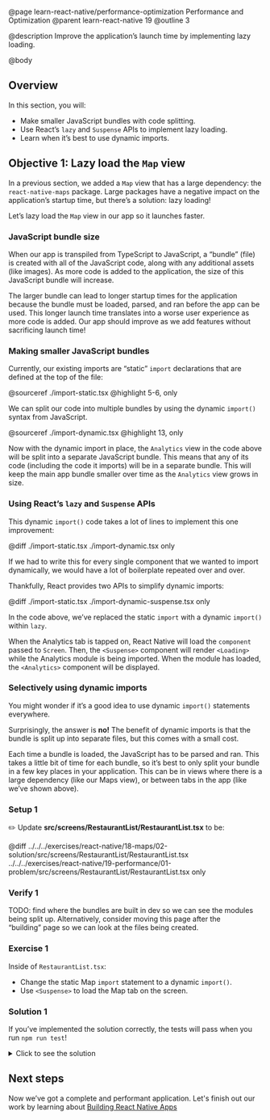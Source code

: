 @page learn-react-native/performance-optimization Performance and Optimization
@parent learn-react-native 19
@outline 3

@description Improve the application’s launch time by implementing lazy loading.

@body

## Overview

In this section, you will:

- Make smaller JavaScript bundles with code splitting.
- Use React’s `lazy` and `Suspense` APIs to implement lazy loading.
- Learn when it’s best to use dynamic imports.

## Objective 1: Lazy load the `Map` view

In a previous section, we added a `Map` view that has a large dependency: the `react-native-maps` package.
Large packages have a negative impact on the application’s startup time, but there’s a solution: lazy loading!

Let’s lazy load the `Map` view in our app so it launches faster.

### JavaScript bundle size

When our app is transpiled from TypeScript to JavaScript, a “bundle” (file) is created with all of the JavaScript code, along with any additional assets (like images).
As more code is added to the application, the size of this JavaScript bundle will increase.

The larger bundle can lead to longer startup times for the application because the bundle must be loaded, parsed, and ran before the app can be used.
This longer launch time translates into a worse user experience as more code is added.
Our app should improve as we add features without sacrificing launch time!

### Making smaller JavaScript bundles

Currently, our existing imports are “static” `import` declarations that are defined at the top of the file:

@sourceref ./import-static.tsx
@highlight 5-6, only

We can split our code into multiple bundles by using the dynamic `import()` syntax from JavaScript.

@sourceref ./import-dynamic.tsx
@highlight 13, only

Now with the dynamic import in place, the `Analytics` view in the code above will be split into a separate JavaScript bundle.
This means that any of its code (including the code it imports) will be in a separate bundle.
This will keep the main app bundle smaller over time as the `Analytics` view grows in size.

### Using React’s `lazy` and `Suspense` APIs

This dynamic `import()` code takes a lot of lines to implement this one improvement:

@diff ./import-static.tsx ./import-dynamic.tsx only

If we had to write this for every single component that we wanted to import dynamically, we would have a lot of boilerplate repeated over and over.

Thankfully, React provides two APIs to simplify dynamic imports:

@diff ./import-static.tsx ./import-dynamic-suspense.tsx only

In the code above, we’ve replaced the static `import` with a dynamic `import()` within `lazy`.

When the Analytics tab is tapped on, React Native will load the `component` passed to `Screen`.
Then, the `<Suspense>` component will render `<Loading>` while the Analytics module is being imported.
When the module has loaded, the `<Analytics>` component will be displayed.

### Selectively using dynamic imports

You might wonder if it’s a good idea to use dynamic `import()` statements everywhere.

Surprisingly, the answer is **no!**
The benefit of dynamic imports is that the bundle is split up into separate files, but this comes with a small cost.

Each time a bundle is loaded, the JavaScript has to be parsed and ran.
This takes a little bit of time for each bundle, so it’s best to only split your bundle in a few key places in your application.
This can be in views where there is a large dependency (like our Maps view), or between tabs in the app (like we’ve shown above).

### Setup 1

✏️ Update **src/screens/RestaurantList/RestaurantList.tsx** to be:

@diff ../../../exercises/react-native/18-maps/02-solution/src/screens/RestaurantList/RestaurantList.tsx ../../../exercises/react-native/19-performance/01-problem/src/screens/RestaurantList/RestaurantList.tsx only

### Verify 1

TODO: find where the bundles are built in dev so we can see the modules being split up.
Alternatively, consider moving this page after the “building” page so we can look at the files being created.

### Exercise 1

Inside of `RestaurantList.tsx`:

- Change the static Map `import` statement to a dynamic `import()`.
- Use `<Suspense>` to load the Map tab on the screen.

### Solution 1

If you’ve implemented the solution correctly, the tests will pass when you run `npm run test`!

<details>
<summary>Click to see the solution</summary>

✏️ Update **src/screens/RestaurantList/RestaurantList.tsx** to be:

@diff ../../../exercises/react-native/19-performance/01-problem/src/screens/RestaurantList/RestaurantList.tsx ../../../exercises/react-native/19-performance/01-solution/src/screens/RestaurantList/RestaurantList.tsx only

</details>

## Next steps

Now we’ve got a complete and performant application. Let's finish out our work by learning about [Building React Native Apps](./building)

